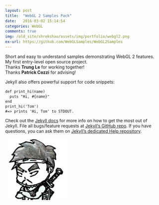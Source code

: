 ```yaml
---
layout: post
title:  "WebGL 2 Samples Pack"
date:   2016-03-02 15:14:54
categories: WebGL
comments: true
img: /old_site/shrekshao/assets/img/portfolio/webgl2.png
ex-url: https://github.com/WebGLSamples/WebGL2Samples
---
```

Short and easy to understand samples demonstrating WebGL 2 features. 
My first entry-level open source project. <br/>
Thanks **Trung Le** for working together! <br/>
Thanks **Patrick Cozzi** for advising! 

<!--more-->

Jekyll also offers powerful support for code snippets:

	def print_hi(name)
	  puts "Hi, #{name}"
	end
	print_hi('Tom')
	#=> prints 'Hi, Tom' to STDOUT.


Check out the [Jekyll docs][jekyll] for more info on how to get the most out of Jekyll. File all bugs/feature requests at [Jekyll’s GitHub repo][jekyll-gh]. If you have questions, you can ask them on [Jekyll’s dedicated Help repository][jekyll-help].

![test img](/old_site/shrekshao/assets/img/shrekshao.png)


[jekyll]:      http://jekyllrb.com
[jekyll-gh]:   https://github.com/jekyll/jekyll
[jekyll-help]: https://github.com/jekyll/jekyll-help
